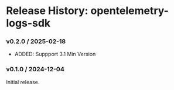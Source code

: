 # Release History: opentelemetry-logs-sdk

### v0.2.0 / 2025-02-18

* ADDED: Suppport 3.1 Min Version

### v0.1.0 / 2024-12-04

Initial release.
